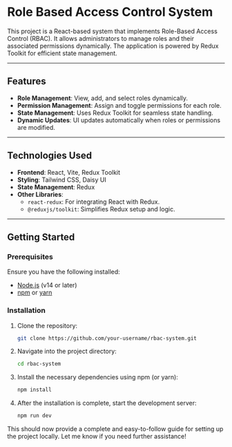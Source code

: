 # **Role Based Access Control System**

This project is a React-based system that implements Role-Based Access Control (RBAC). It allows administrators to manage roles and their associated permissions dynamically. The application is powered by Redux Toolkit for efficient state management.

---

## **Features**

- **Role Management**: View, add, and select roles dynamically.
- **Permission Management**: Assign and toggle permissions for each role.
- **State Management**: Uses Redux Toolkit for seamless state handling.
- **Dynamic Updates**: UI updates automatically when roles or permissions are modified.

---

## **Technologies Used**

- **Frontend**: React, Vite, Redux Toolkit
- **Styling**: Tailwind CSS, Daisy UI
- **State Management**: Redux
- **Other Libraries**:
  - `react-redux`: For integrating React with Redux.
  - `@reduxjs/toolkit`: Simplifies Redux setup and logic.

---

## **Getting Started**

### **Prerequisites**

Ensure you have the following installed:

- [Node.js](https://nodejs.org/) (v14 or later)
- [npm](https://www.npmjs.com/) or [yarn](https://yarnpkg.com/)

### **Installation**

1. Clone the repository:
   ```bash
   git clone https://github.com/your-username/rbac-system.git

2. Navigate into the project directory:
    ```bash 
    cd rbac-system

3. Install the necessary dependencies using npm (or yarn):
    ```bash 
    npm install

4. After the installation is complete, start the development server:
    ```bash 
    npm run dev

This should now provide a complete and easy-to-follow guide for setting up the project locally. Let me know if you need further assistance!
